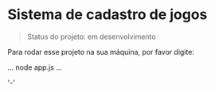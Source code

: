 <h1> Sistema de cadastro de jogos</h1>

>Status do projeto: em desenvolvimento

Para rodar esse projeto na sua máquina, por favor digite: 

...
node app.js
...

'-'